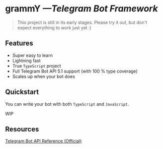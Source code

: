 # **grammY** _—Telegram Bot Framework_

> This project is still in its early stages. Please try it out, but don't expect everything to work just yet :)

## Features

- Super easy to learn
- Lightning fast
- True `TypeScript` project
- Full Telegram Bot API 5.1 support (with 100 % type coverage)
- Scales up when your bot does

## Quickstart

You can write your bot with both `TypeScript` and `JavaScript`.

WIP

## Resources

[Telegram Bot API Reference (Official)](https://core.telegram.org/bots/api)
